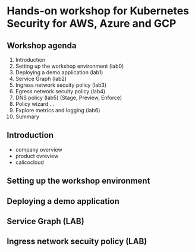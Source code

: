 # Hands-on workshop for Kubernetes Security for AWS, Azure and GCP
## Workshop agenda
1. Introduction
1. Setting up the workshop environment (lab0)
2. Deploying a demo application (lab1)
3. Service Graph (lab2)
4. Ingress network secuity policy (lab3)
5. Egress network secuity policy (lab4)
6. DNS policy (lab5) (Stage, Preview, Enforce)
7. Policy wizard ... 
8. Explore metrics and logging (lab6)
9. Summary


## Introduction
* company overview
* product ovreview
* calicocloud

## Setting up the workshop environment 

## Deploying a demo application

## Service Graph (LAB)

## Ingress network secuity policy (LAB)



